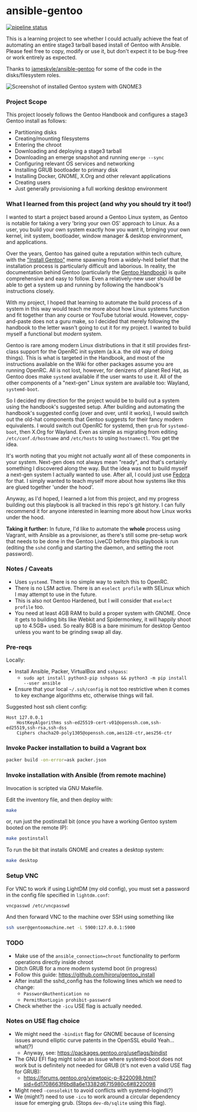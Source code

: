 # ansible-gentoo

[![pipeline status](https://gitlab.com/alexhaydock/ansible-gentoo/badges/master/pipeline.svg)](https://gitlab.com/alexhaydock/ansible-gentoo/-/commits/master)

This is a learning project to see whether I could actually achieve the feat of automating an entire stage3 tarball based install of Gentoo with Ansible. Please feel free to copy, modify or use it, but don't expect it to be bug-free or work entirely as expected.

Thanks to [jameskyle/ansible-gentoo](https://github.com/jameskyle/ansible-gentoo) for some of the code in the disks/filesystem roles.

![Screenshot of installed Gentoo system with GNOME3](https://gitlab.com/alexhaydock/ansible-gentoo/raw/master/screenshot.png)

### Project Scope
This project loosely follows the Gentoo Handbook and configures a stage3 Gentoo install as follows:
* Partitioning disks
* Creating/mounting filesystems
* Entering the chroot
* Downloading and deploying a stage3 tarball
* Downloading an emerge snapshot and running `emerge --sync`
* Configuring relevant OS services and networking
* Installing GRUB bootloader to primary disk
* Installing Docker, GNOME, X.Org and other relevant applications
* Creating users
* Just generally provisioning a full working desktop environment

### What I learned from this project (and why you should try it too!)
I wanted to start a project based around a Gentoo Linux system, as Gentoo is notable for taking a very 'bring your own OS' approach to Linux. As a user, you build your own system exactly how you want it, bringing your own kernel, init system, bootloader, window manager & desktop environment, and applications.

Over the years, Gentoo has gained quite a reputation within tech culture, with the ["Install Gentoo"](https://knowyourmeme.com/memes/install-gentoo) meme spawning from a widely-held belief that the installation process is particularly difficult and laborious. In reality, the documentation behind Gentoo (particularly the [Gentoo Handbook](https://wiki.gentoo.org/wiki/Handbook:AMD64)) is quite comprehensive and easy to follow. Even a relatively-new user should be able to get a system up and running by following the handbook's instructions closely.

With my project, I hoped that learning to automate the build process of a system in this way would teach me more about how Linux systems function and fit together than any course or YouTube tutorial would. However, copy-and-paste does not a guru make, so I decided that merely following the handbook to the letter wasn't going to cut it for my project. I wanted to build myself a functional but *modern* system.

Gentoo is rare among modern Linux distributions in that it still provides first-class support for the OpenRC init system (a.k.a. the old way of doing things). This is what is targeted in the Handbook, and most of the instructions available on the Wiki for other packages assume you are running OpenRC. All is not lost, however, for denizens of planet Red Hat, as Gentoo does make `systemd` available if the user wants to use it. All of the other components of a "next-gen" Linux system are available too: Wayland, `systemd-boot`.

So I decided my direction for the project would be to build out a system using the handbook's suggested setup. After building and automating the handbook's suggested config (over and over, until it works), I would switch out the old-hat components that Gentoo suggests for their fancy modern equivalents. I would switch out OpenRC for systemd, then `grub` for `systemd-boot`, then X.Org for Wayland. Even as simple as migrating from editing `/etc/conf.d/hostname` and `/etc/hosts` to using `hostnamectl`. You get the idea.

It's worth noting that you might not actually *want* all of these components in your system. Next-gen does not always mean "ready", and that's certainly something I discovered along the way. But the idea was not to build myself a next-gen system I actually wanted to use. After all, I could just use [Fedora](https://getfedora.org/) for that. I simply wanted to teach myself more about how systems like this are glued together 'under the hood'.

Anyway, as I'd hoped, I learned a lot from this project, and my progress building out this playbook is all tracked in this repo's git history. I can fully recommend it for anyone interested in learning more about how Linux works under the hood.

**Taking it further:** In future, I'd like to automate the **whole** process using Vagrant, with Ansible as a provisioner, as there's still some pre-setup work that needs to be done in the Gentoo LiveCD before this playbook is run (editing the `sshd` config and starting the daemon, and setting the root password).

### Notes / Caveats
* Uses `systemd`. There is no simple way to switch this to OpenRC.
* There is no LSM active. There is an `eselect profile` with SELinux which I may attempt to use in the future.
* This is also not Gentoo Hardened, but I will consider that `eselect profile` too.
* You need at least 4GB RAM to build a proper system with GNOME. Once it gets to building bits like Webkit and Spidermonkey, it will happily shoot up to 4.5GB+ used. So really 8GB is a bare minimum for desktop Gentoo unless you want to be grinding swap all day.

### Pre-reqs
Locally:
* Install Ansible, Packer, VirtualBox and `sshpass`:
  * `sudo apt install python3-pip sshpass && python3 -m pip install --user ansible`
* Ensure that your local `~/.ssh/config` is not too restrictive when it comes to key exchange algorithms etc, otherwise things will fail.

Suggested host ssh client config:
```
Host 127.0.0.1
    HostKeyAlgorithms ssh-ed25519-cert-v01@openssh.com,ssh-ed25519,ssh-rsa,ssh-dss
    Ciphers chacha20-poly1305@openssh.com,aes128-ctr,aes256-ctr
```

### Invoke Packer installation to build a Vagrant box
```sh
packer build -on-error=ask packer.json
```

### Invoke installation with Ansible  (from remote machine)
Invocation is scripted via GNU Makefile. 

Edit the inventory file, and then deploy with:
```sh
make
```

or, run just the postinstall bit (once you have a working Gentoo system booted on the remote IP):
```sh
make postinstall
```

To run the bit that installs GNOME and creates a desktop system:
```sh
make desktop
```

### Setup VNC
For VNC to work if using LightDM (my old config), you must set a password in the config file specified in `lightdm.conf`:
```sh
vncpasswd /etc/vncpasswd
```

And then forward VNC to the machine over SSH using something like
```sh
ssh user@gentoomachine.net -L 5900:127.0.0.1:5900
```

### TODO
* Make use of the `ansible_connection=chroot` functionality to perform operations directly inside chroot
* Ditch GRUB for a more modern systemd boot (in progress)
* Follow this guide: https://github.com/hiroru/gentoo_install
* After install the sshd_config has the following lines which we need to change:
  * `PasswordAuthentication no`
  * `PermitRootLogin prohibit-password`
* Check whether the `-icu` USE flag is actually needed.

### Notes on USE flag choice
* We might need the `-bindist` flag for GNOME because of licensing issues around elliptic curve patents in the OpenSSL ebuild Yeah... what(?)
  * Anyway, see: https://packages.gentoo.org/useflags/bindist
* The GNU EFI flag might solve an issue where systemd-boot does not work but is definitely not needed for GRUB (it's not even a valid USE flag for GRUB):
  * https://forums.gentoo.org/viewtopic-p-8220098.html?sid=6d1708663f6bd8a6e13382d6715980c6#8220098
* Might need `-consolekit` to avoid conflicts with systemd-logind(?)
* We (might?) need to use `-icu` to work around a circular dependency issue for emerging grub. (Stops `dev-db/sqlite` using this flag).
